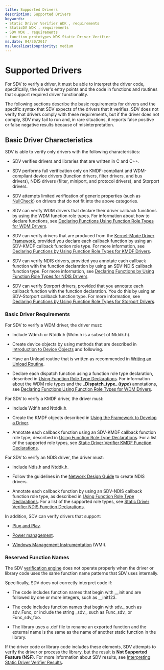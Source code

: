 ```yaml
---
title: Supported Drivers
description: Supported Drivers
keywords:
- Static Driver Verifier WDK , requirements
- StaticDV WDK , requirements
- SDV WDK , requirements
- function prototypes WDK Static Driver Verifier
ms.date: 04/20/2017
ms.localizationpriority: medium
---
```


# Supported Drivers

For SDV to verify a driver, it must be able to interpret the driver code, specifically, the driver's entry points and the code in functions and routines that support required driver functionality.

The following sections describe the basic requirements for drivers and the specific syntax that SDV expects of the drivers that it verifies. SDV does not verify that drivers comply with these requirements, but if the driver does not comply, SDV may fail to run and, in rare situations, it reports false positive or false negative results because of misinterpretation.

## Basic Driver Characteristics

SDV is able to verify only drivers with the following characteristics:

- SDV verifies drivers and libraries that are written in C and C++.

- SDV performs full verification only on KMDF-compliant and WDM-compliant device drivers (function drivers, filter drivers, and bus drivers), NDIS drivers (filter, miniport, and protocol drivers), and Storport drivers.

- SDV attempts limited verification of generic properties (such as [NullCheck](nullcheckw.md)) on drivers that do not fit into the above categories.

- SDV can verify WDM drivers that declare their driver callback functions by using the WDM function role types. For information about how to declare functions, see [Declaring Functions Using Function Role Types for WDM Drivers](declaring-functions-using-function-role-types-for-wdm-drivers.md).

- SDV can verify drivers that are produced from the [Kernel-Mode Driver Framework](../wdf/index.md), provided you declare each callback function by using an SDV-KMDF callback function role type. For more information, see [Declaring Functions by Using Function Role Types for KMDF Drivers](static-driver-verifier-kmdf-function-declarations.md).

- SDV can verify NDIS drivers, provided you annotate each callback function with the function declaration by using an SDV-NDIS callback function type. For more information, see [Declaring Functions by Using Function Role Types for NDIS Drivers](static-driver-verifier-ndis-function-declarations.md).

- SDV can verify Storport drivers, provided that you annotate each callback function with the function declaration. You do this by using an SDV-Storport callback function type. For more information, see [Declaring Functions by Using Function Role Types for Storport Drivers](declaring-functions-by-using-function-role-types-for-storport-drivers.md).

### Basic Driver Requirements

For SDV to verify a WDM driver, the driver must:

- Include Wdm.h or Ntddk.h (Wdm.h is a subset of Ntddk.h).

- Create device objects by using methods that are described in [Introduction to Device Objects](../kernel/introduction-to-device-objects.md) and following.

- Have an Unload routine that is written as recommended in [Writing an Unload Routine](../kernel/writing-an-unload-routine.md).

- Declare each dispatch function using a function role type declaration, described in [Using Function Role Type Declarations](using-function-role-type-declarations.md). For information about the WDM role types and the **\_Dispatch\_type\_ (*type*)** annotations, see [Declaring Functions Using Function Role Types for WDM Drivers](declaring-functions-using-function-role-types-for-wdm-drivers.md).

For SDV to verify a KMDF driver, the driver must:

- Include Wdf.h and Ntddk.h.

- Create the KMDF objects described in [Using the Framework to Develop a Driver](../wdf/using-the-framework-to-develop-a-driver.md).

- Annotate each callback function using an SDV-KMDF callback function role type, described in [Using Function Role Type Declarations](using-function-role-type-declarations.md). For a list of the supported role types, see [Static Driver Verifier KMDF Function Declarations](static-driver-verifier-kmdf-function-declarations.md).

For SDV to verify an NDIS driver, the driver must:

- Include Ndis.h and Ntddk.h.

- Follow the guidelines in the [Network Design Guide](../network/index.md) to create NDIS drivers.

- Annotate each callback function by using an SDV-NDIS callback function role type, as described in [Using Function Role Type Declarations](using-function-role-type-declarations.md). For a list of the supported role types, see [Static Driver Verifier NDIS Function Declarations](static-driver-verifier-ndis-function-declarations.md).

In addition, SDV can verify drivers that support:

- [Plug and Play](../kernel/introduction-to-plug-and-play.md).

- [Power management](../kernel/introduction-to-power-management.md).

- [Windows Management Instrumentation](../kernel/implementing-wmi.md) (WMI).

### Reserved Function Names

The SDV [verification engine](verification-engine.md) does not operate properly when the driver or library code uses the same function name patterns that SDV uses internally.

Specifically, SDV does not correctly interpret code if:

- The code includes function names that begin with \_\_init and are followed by one or more integers, such as \_\_init123.

- The code includes function names that begin with sdv\_, such as sdv\_Func, or include the string \_sdv\_, such as Func\_sdv\_ or Func\_sdv\_foo.

- The library uses a .def file to rename an exported function and the external name is the same as the name of another static function in the library.

If the driver code or library code includes these elements, SDV attempts to verify the driver or process the library, but the result is **Not Supported Feature (NSF)**. For more information about SDV results, see [Interpreting Static Driver Verifier Results](interpreting-static-driver-verifier-results.md).
